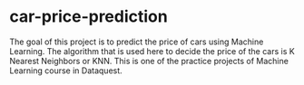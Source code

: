 # car-price-prediction
The goal of this project is to predict the price of cars using Machine Learning. The algorithm that is used here to decide the price of the cars is K Nearest Neighbors or KNN. 
This is one of the practice projects of Machine Learning course in Dataquest.

